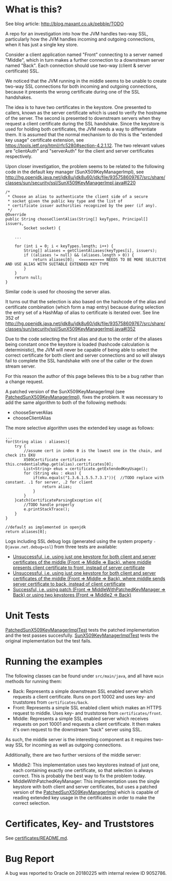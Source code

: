 # What is this?

See blog article: http://blog.maxant.co.uk/pebble/TODO

A repo for an investigation into how the JVM handles two-way SSL, particularly
how the JVM handles incoming and outgoing connections, when it has just a single key store.

Consider a client application named "Front" connecting to a server named "Middle", which in turn makes a further
connection to a downstream server named "Back".  Each connection should use two-way (client & server certificate) SSL.

We noticed that the JVM running in the middle seems to be unable to create two-way SSL connections for both
incoming and outgoing connections, because it presents the wrong certificate during one of the SSL handshakes.

The idea is to have two certificates in the keystore. One presented to callers, known as the server certificate
which is used to verify the hostname of the server.  The second is presented to downstream servers when they
request a client certificate during the SSL handshake.
Since the keystore is used for holding both certificates, the JVM needs a way
to differentiate them. It is assumed that the normal mechanism to do this is the "extended key usage" certificate
extension, see https://tools.ietf.org/html/rfc5280#section-4.2.1.12.
The two relevant values are "clientAuth" and "serverAuth" for the client and server certificates respectively.

Upon closer investigation, the problem seems to be related to the following code in the default key manager
(SunX509KeyManagerImpl), see http://hg.openjdk.java.net/jdk8u/jdk8u60/jdk/file/935758609767/src/share/classes/sun/security/ssl/SunX509KeyManagerImpl.java#l220

    /*
     * Choose an alias to authenticate the client side of a secure
     * socket given the public key type and the list of
     * certificate issuer authorities recognized by the peer (if any).
     */
    @Override
    public String chooseClientAlias(String[] keyTypes, Principal[] issuers,
            Socket socket) {

        ...

        for (int i = 0; i < keyTypes.length; i++) {
            String[] aliases = getClientAliases(keyTypes[i], issuers);
            if ((aliases != null) && (aliases.length > 0)) {
                return aliases[0];  <========== NEEDS TO BE MORE SELECTIVE AND USE ALIAS WITH SUITABLE EXTENDED KEY TYPE
            }
        }
        return null;
    }

Similar code is used for choosing the server alias.

It turns out that the selection is also based on the hashcode of the alias and certificate combination (which form a
map entry) because during
selection the entry set of a HashMap of alias to certificate is iterated over. See line 352 of
http://hg.openjdk.java.net/jdk8u/jdk8u60/jdk/file/935758609767/src/share/classes/sun/security/ssl/SunX509KeyManagerImpl.java#l352

Due to the code selecting the first alias and due to the order of the aliases being constant once the keystore is loaded
(hashcode calculation is deterministic), the JVM will never be capable of
being able to select the correct certificate for both client and server connections
and so will always fail to complete
the SSL handshake with one of the caller or the down stream server.

For this reason the author of this page believes this to be a bug rather than a change request.

A patched version of the SunX509KeyManagerImpl (see [PatchedSunX509KeyManagerImpl](./src/main/java/PatchedSunX509KeyManagerImpl.java)),
fixes the problem. It was necessary to add the same algorithm to both of the following methods:

- chooseServerAlias
- chooseClientAlias

The more selective algorithm uses the extended key usage as follows:

    ...
    for(String alias : aliases){
        try {
            //assume cert in index 0 is the lowest one in the chain, and check its EKU
            X509Certificate certificate = this.credentialsMap.get(alias).certificates[0];
            List<String> ekus = certificate.getExtendedKeyUsage();
            for (String eku : ekus) {
                if(eku.equals("1.3.6.1.5.5.7.3.1")){  //TODO replace with constant. .1 for server, .2 for client
                    return alias;
                }
            }
        }catch(CertificateParsingException e){
            //TODO handle properly
            e.printStackTrace();
        }
    }

    //default as implemented in openjdk
    return aliases[0];


Logs including SSL debug logs (generated using the system property `-Djavax.net.debug=ssl`) from three
tests are available:

- [Unsuccessful, i.e. using just one keystore for both client and server certificates of the middle (Front => Middle => Back), where middle presents client certificate to front, instead of server certificate](./unsuccessful_client.md)
- [Unsuccessful, i.e. using just one keystore for both client and server certificates of the middle (Front => Middle => Back), where middle sends server certificate to back, instead of client certificate](./unsuccessful_server.md)
- [Successful, i.e. using patch (Front => MiddleWithPatchedKeyManager => Back) or using two keystores (Front => Middle2 => Back)](./successful.md)

# Unit Tests

[PatchedSunX509KeyManagerImplTest](./src/test/java/PatchedSunX509KeyManagerImplTest.java) tests the patched implementation and the test passes succesfully.
[SunX509KeyManagerImplTest](./src/test/java/SunX509KeyManagerImplTest.java) tests the original implementation but the test fails.

# Running the examples

The following classes can be found under `src/main/java`, and all have `main` methods for running them:

- Back: Represents a simple downstream SSL enabled server which requests a client certificate. Runs on port 10002 and uses key- and truststores from `certificates/back`.
- Front: Represents a simple SSL enabled client which makes an HTTPS request to middle. Uses key- and truststores from `certificates/front`.
- Middle: Represents a simple SSL enabled server which receives requests on port 10001 and requests a client certificate. It then makes it's own request to the downstream "back" server using SSL.

As such, the middle server is the interesting component as it requires two-way SSL for incoming as well as outgoing connections.

Additionally, there are two further versions of the middle server:

- Middle2: This implementation uses two keystores instead of just one, each containing exactly one certificate, so that selection is always correct. This is probably the best way to fix the problem today.
- MiddleWithPatchedKeyManager: This implementation uses the single keystore with both client and server certificates, but uses a patched version of the [PatchedSunX509KeyManagerImpl](./src/main/java/PatchedSunX509KeyManagerImpl.java)  which is capable of reading extended key usage in the certificates in order to make the correct selection.

# Certificates, Key- and Truststores

See [certificates/README.md](./certificates/README.md).

# Bug Report

A bug was reported to Oracle on 20180225 with internal review ID 9052786.
